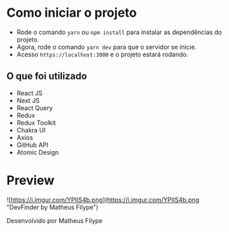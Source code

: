 # Como iniciar o projeto

- Rode o comando `yarn` ou `npm install` para instalar as dependências do projeto.
- Agora, rode o comando `yarn dev` para que o servidor se inicie.
- Acesso `https://localhost:3000` e o projeto estará rodando.

## O que foi utilizado

- React JS
- Next JS
- React Query
- Redux
- Redux Toolkit
- Chakra UI
- Axios
- GitHub API
- Atomic Design

# Preview

![https://i.imgur.com/YPIIS4b.png](https://i.imgur.com/YPIIS4b.png "DevFinder by Matheus Filype")

Desenvolvido por Matheus Filype
